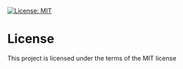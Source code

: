  [![License: MIT](https://img.shields.io/badge/License-MIT-green.svg)](https://opensource.org/licenses/MIT)

# License
This project is licensed under the terms of the MIT license